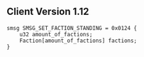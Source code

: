 ## Client Version 1.12

```rust,ignore
smsg SMSG_SET_FACTION_STANDING = 0x0124 {
    u32 amount_of_factions;    
    Faction[amount_of_factions] factions;    
}

```
